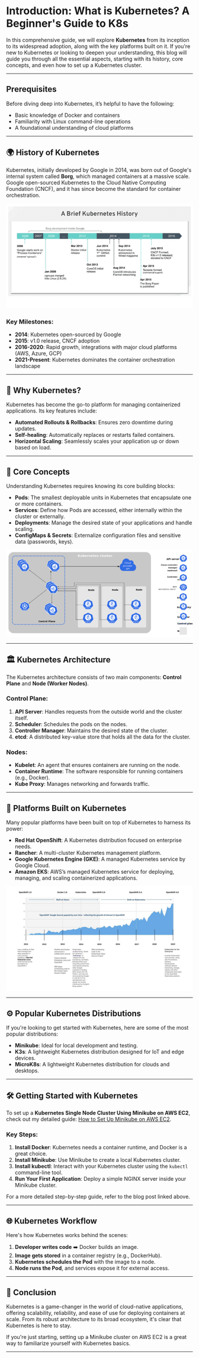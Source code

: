  # Introduction: What is Kubernetes? A Beginner's Guide to K8s

In this comprehensive guide, we will explore **Kubernetes** from its inception to its widespread adoption, along with the key platforms built on it. If you're new to Kubernetes or looking to deepen your understanding, this blog will guide you through all the essential aspects, starting with its history, core concepts, and even how to set up a Kubernetes cluster.

---

## Prerequisites

Before diving deep into Kubernetes, it’s helpful to have the following:

- Basic knowledge of Docker and containers
- Familiarity with Linux command-line operations
- A foundational understanding of cloud platforms

---

## 🌍 History of Kubernetes

Kubernetes, initially developed by Google in 2014, was born out of Google's internal system called **Borg**, which managed containers at a massive scale. Google open-sourced Kubernetes to the Cloud Native Computing Foundation (CNCF), and it has since become the standard for container orchestration.

![Kubernetes History](https://github.com/Abd-al-RahmanH/abd-al-rahmanh.github.io/blob/main/assets/images/posts/2024-08-28-kubernetes/1.png?raw=true)

### Key Milestones:
- **2014**: Kubernetes open-sourced by Google
- **2015**: v1.0 release, CNCF adoption
- **2016-2020**: Rapid growth, integrations with major cloud platforms (AWS, Azure, GCP)
- **2021-Present**: Kubernetes dominates the container orchestration landscape

---

## 🧐 Why Kubernetes?

Kubernetes has become the go-to platform for managing containerized applications. Its key features include:

- **Automated Rollouts & Rollbacks**: Ensures zero downtime during updates.
- **Self-healing**: Automatically replaces or restarts failed containers.
- **Horizontal Scaling**: Seamlessly scales your application up or down based on load.

---

## 🔑 Core Concepts

Understanding Kubernetes requires knowing its core building blocks:

- **Pods**: The smallest deployable units in Kubernetes that encapsulate one or more containers.
- **Services**: Define how Pods are accessed, either internally within the cluster or externally.
- **Deployments**: Manage the desired state of your applications and handle scaling.
- **ConfigMaps & Secrets**: Externalize configuration files and sensitive data (passwords, keys).

![Kubernetes Components](https://github.com/Abd-al-RahmanH/abd-al-rahmanh.github.io/blob/main/assets/images/posts/2024-08-28-kubernetes/2.jpg?raw=true)

---

## 🏛 Kubernetes Architecture

The Kubernetes architecture consists of two main components: **Control Plane** and **Node (Worker Nodes)**.

### Control Plane:
1. **API Server**: Handles requests from the outside world and the cluster itself.
2. **Scheduler**: Schedules the pods on the nodes.
3. **Controller Manager**: Maintains the desired state of the cluster.
4. **etcd**: A distributed key-value store that holds all the data for the cluster.

### Nodes:
- **Kubelet**: An agent that ensures containers are running on the node.
- **Container Runtime**: The software responsible for running containers (e.g., Docker).
- **Kube Proxy**: Manages networking and forwards traffic.

---

## 🚀 Platforms Built on Kubernetes

Many popular platforms have been built on top of Kubernetes to harness its power:

- **Red Hat OpenShift**: A Kubernetes distribution focused on enterprise needs.
- **Rancher**: A multi-cluster Kubernetes management platform.
- **Google Kubernetes Engine (GKE)**: A managed Kubernetes service by Google Cloud.
- **Amazon EKS**: AWS’s managed Kubernetes service for deploying, managing, and scaling containerized applications.

![Openshift-Ibm-Timeline](https://github.com/Abd-al-RahmanH/abd-al-rahmanh.github.io/blob/main/assets/images/posts/2024-08-28-kubernetes/3.jpg?raw=true)

---

## ⚙️ Popular Kubernetes Distributions

If you're looking to get started with Kubernetes, here are some of the most popular distributions:

- **Minikube**: Ideal for local development and testing.
- **K3s**: A lightweight Kubernetes distribution designed for IoT and edge devices.
- **MicroK8s**: A lightweight Kubernetes distribution for clouds and desktops.

---

## 🛠 Getting Started with Kubernetes

To set up a **Kubernetes Single Node Cluster Using Minikube on AWS EC2**, check out my detailed guide: [How to Set Up Minikube on AWS EC2]( ).

### Key Steps:
1. **Install Docker**: Kubernetes needs a container runtime, and Docker is a great choice.
2. **Install Minikube**: Use Minikube to create a local Kubernetes cluster.
3. **Install kubectl**: Interact with your Kubernetes cluster using the `kubectl` command-line tool.
4. **Run Your First Application**: Deploy a simple NGINX server inside your Minikube cluster.

For a more detailed step-by-step guide, refer to the blog post linked above.

---

## 🌐 Kubernetes Workflow

Here's how Kubernetes works behind the scenes:

1. **Developer writes code** ➡️ Docker builds an image.
2. **Image gets stored** in a container registry (e.g., DockerHub).
3. **Kubernetes schedules the Pod** with the image to a node.
4. **Node runs the Pod**, and services expose it for external access.

---

## 📖 Conclusion

Kubernetes is a game-changer in the world of cloud-native applications, offering scalability, reliability, and ease of use for deploying containers at scale. From its robust architecture to its broad ecosystem, it's clear that Kubernetes is here to stay.

If you're just starting, setting up a Minikube cluster on AWS EC2 is a great way to familiarize yourself with Kubernetes basics.

---
